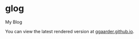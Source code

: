 # glog
My Blog

You can view the latest rendered version at [ggaarder.github.io](ggaarder.github.io).
